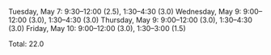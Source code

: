 Tuesday, May 7: 9:30–12:00 (2.5), 1:30–4:30 (3.0)
Wednesday, May 9: 9:00–12:00 (3.0), 1:30–4:30 (3.0)
Thursday, May 9: 9:00–12:00 (3.0), 1:30–4:30 (3.0)
Friday, May 10: 9:00–12:00 (3.0), 1:30–3:00 (1.5)

Total: 22.0
